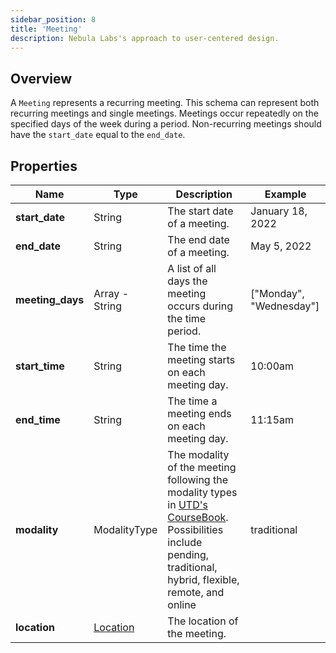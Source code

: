 ```yaml
---
sidebar_position: 8
title: 'Meeting'
description: Nebula Labs's approach to user-centered design.
---
```


## Overview

A `Meeting` represents a recurring meeting. This schema can represent both recurring meetings and single meetings. Meetings occur repeatedly on the specified days of the week during a period. Non-recurring meetings should have the `start_date` equal to the `end_date`.

## Properties

| Name             | Type                      | Description                                                                                                                                                                                                  | Example                 |
| ---------------- | ------------------------- | ------------------------------------------------------------------------------------------------------------------------------------------------------------------------------------------------------------ | ----------------------- |
| **start_date**   | String                    | The start date of a meeting.                                                                                                                                                                                 | January 18, 2022        |
| **end_date**     | String                    | The end date of a meeting.                                                                                                                                                                                   | May 5, 2022             |
| **meeting_days** | Array - String            | A list of all days the meeting occurs during the time period.                                                                                                                                                | ["Monday", "Wednesday"] |
| **start_time**   | String                    | The time the meeting starts on each meeting day.                                                                                                                                                             | 10:00am                 |
| **end_time**     | String                    | The time a meeting ends on each meeting day.                                                                                                                                                                 | 11:15am                 |
| **modality**     | ModalityType              | The modality of the meeting following the modality types in [UTD's CourseBook](https://coursebook.utdallas.edu/modalities). Possibilities include pending, traditional, hybrid, flexible, remote, and online | traditional             |
| **location**     | [Location](./location.md) | The location of the meeting.                                                                                                                                                                                 |                         |
